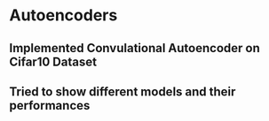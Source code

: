 # Autoencoders
## Implemented Convulational Autoencoder on Cifar10 Dataset
## Tried to show different models and their performances
